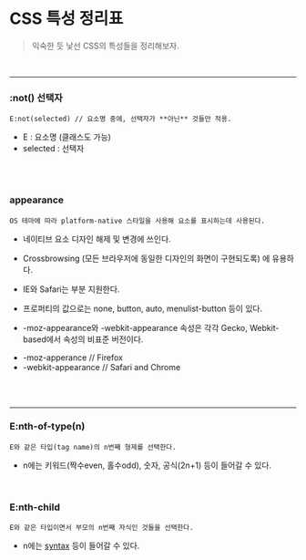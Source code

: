 # CSS 특성 정리표

> 익숙한 듯 낯선 CSS의 특성들을 정리해보자.

<br/>

***

### :not() 선택자

    E:not(selected) // 요소명 중에, 선택자가 **아닌** 것들만 적용.
  
- E : 요소명 (클래스도 가능)
- selected : 선택자

<br/><br/>

### appearance

    OS 테마에 따라 platform-native 스타일을 사용해 요소를 표시하는데 사용된다.

- 네이티브 요소 디자인 해제 및 변경에 쓰인다.
- Crossbrowsing (모든 브라우저에 동일한 디자인의 화면이 구현되도록) 에 유용하다.
- IE와 Safari는 부분 지원한다.

- 프로퍼티의 값으로는 none, button, auto, menulist-button 등이 있다.

- -moz-appearance와 -webkit-appearance 속성은 각각 Gecko, Webkit-based에서 속성의 비표준 버전이다.

* -moz-apperance // Firefox
* -webkit-appearance // Safari and Chrome


<br/>
<br/>

***

### E:nth-of-type(n)

    E와 같은 타입(tag name)의 n번째 형제를 선택한다.

- n에는 키워드(짝수even, 홀수odd), 숫자, 공식(2n+1) 등이 들어갈 수 있다.

<br/>

### E:nth-child

    E와 같은 타입이면서 부모의 n번째 자식인 것들을 선택한다.

- n에는 [syntax](https://developer.mozilla.org/en-US/docs/Web/CSS/:nth-child) 등이 들어갈 수 있다.
